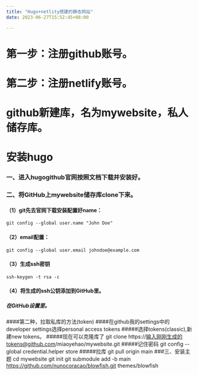 ```yaml
---
title: "Hugo+netlity搭建的静态网站"
date: 2023-06-27T15:52:45+08:00

---
```


# 第一步：注册github账号。

# 第二步：注册netlify账号。

# github新建库，名为mywebsite，私人储存库。

# 安装hugo
### 一、进入hugogithub官网按照文档下载并安装好。
### 二、将GitHub上mywebsite储存库clone下来。
#### （1）git先去官网下载安装配置好name：
    git config --global user.name "John Doe"
#### （2）email配置：    
    git config --global user.email johndoe@example.com
#### （3）生成ssh密钥
    ssh-keygen -t rsa -c
#### （4）将生成的ssh公钥添加到GitHub里。
##### 在GitHub设置里。 
####第二种，拉取私库的方法(token)
####在github我的settings中的developer settings选择personal access tokens
#####选择tokens(classic),新建new tokens。
#####现在可以克隆库了
    git clone https://输入刚刚生成的tokens@github.com/miaoyehao/mywebsite.git
#####记住密码
    git config --global credential.helper store
#####拉库
    git pull origin main
###三、安装主题
    cd mywebsite
    git init
    git submodule add -b main https://github.com/nunocoracao/blowfish.git themes/blowfish
    
